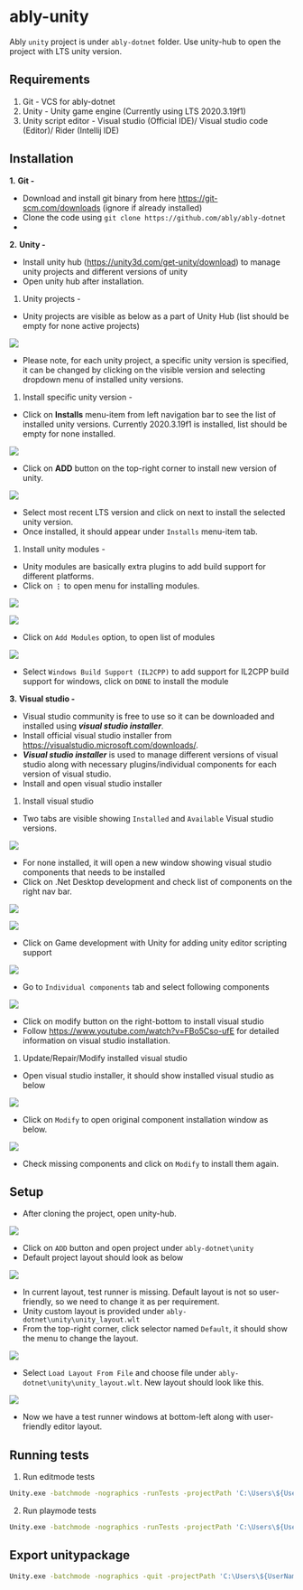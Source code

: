 # **ably-unity**
  Ably `unity` project is under `ably-dotnet` folder. Use unity-hub to open the project with LTS unity version.

## **Requirements**
1. Git - VCS for ably-dotnet
2. Unity - Unity game engine (Currently using LTS 2020.3.19f1) 
3. Unity script editor - Visual studio (Official IDE)/ Visual studio code (Editor)/ Rider (Intellij IDE)

## **Installation**
**1.** **Git -**
- Download and install git binary from here https://git-scm.com/downloads (ignore if already installed)
- Clone the code using `git clone https://github.com/ably/ably-dotnet`
- 
**2.** **Unity -** 
- Install unity hub (https://unity3d.com/get-unity/download) to manage unity projects and different versions of unity
- Open unity hub after installation.

1. Unity projects - 
- Unity projects are visible as below as a part of Unity Hub (list should be empty for none active projects)
  
![](readme_images/unity_projects.PNG)
- Please note, for each unity project, a specific unity version is specified, it can be changed by clicking on the visible version and selecting dropdown menu of installed unity versions.
  
1. Install specific unity version -   
- Click on **Installs** menu-item from left navigation bar to see the list of installed unity versions. Currently 2020.3.19f1 is installed, list should be empty for none installed.

![](readme_images/unity_versions.PNG)
- Click on **ADD** button on the top-right corner to install new version of unity.

![](readme_images/unity_add_version.PNG)
- Select most recent LTS version and click on next to install the selected unity version.
- Once installed, it should appear under `Installs` menu-item tab.

1. Install unity modules - 
- Unity modules are basically extra plugins to add build support for different platforms.
- Click on **`⋮`** to open menu for installing modules.
  
![](readme_images/unity_versions.PNG)

![](readme_images/unity_add_%20modules.PNG)

- Click on `Add Modules` option, to open list of modules
  
![](readme_images/unity_modules.PNG) 
- Select `Windows Build Support (IL2CPP)`  to add support for IL2CPP build support for windows, click on `DONE` to install the module

**3.** **Visual studio -**
- Visual studio community is free to use so it can be downloaded and installed using ***visual studio installer***.
- Install official visual studio installer from https://visualstudio.microsoft.com/downloads/.
- ***Visual studio installer*** is used to manage different versions of visual studio along with necessary plugins/individual components for each version of visual studio. 
- Install and open visual studio installer 

1. Install visual studio  
- Two tabs are visible showing `Installed` and `Available` Visual studio versions.

![](readme_images/visual_studio_installer.PNG)  
- For none installed, it will open a new window showing visual studio components that needs to be installed
- Click on .Net Desktop development and check list of components on the right nav bar.

![](readme_images/vsi_modify_1.PNG)

![](readme_images/vsi_individual_1.PNG)
- Click on Game development with Unity for adding unity editor scripting support

![](readme_images/vsi_modify_2.PNG)
- Go to `Individual components` tab and select following components

![](readme_images/vsi_individual_2.PNG)  
- Click on modify button on the right-bottom to install visual studio
- Follow https://www.youtube.com/watch?v=FBo5Cso-ufE for detailed information on visual studio installation.

1. Update/Repair/Modify installed visual studio
- Open visual studio installer, it should show installed visual studio as below

![](readme_images/visual_studio_installer.PNG)

- Click on `Modify` to open original component installation window as below.

![](readme_images/vsi_modify_1.PNG)
- Check missing components and click on `Modify` to install them again.

## **Setup** 
- After cloning the project, open unity-hub.

![](readme_images/unity_projects.PNG)
- Click on `ADD` button and open project under `ably-dotnet\unity` 
- Default project layout should look as below
  
![](readme_images/unity_default_layout.PNG)  
- In current layout, test runner is missing. Default layout is not so user-friendly, so we need to change it as per requirement.
- Unity custom layout is provided under `ably-dotnet\unity\unity_layout.wlt`
- From the top-right corner, click selector named `Default`, it should show the menu to change the layout.
  
![](readme_images/unity_change_layout.PNG)  
- Select `Load Layout From File` and choose file under `ably-dotnet\unity\unity_layout.wlt`. New layout should look like this.

![](readme_images/unity_custom_layout.PNG)  
- Now we have a test runner windows at bottom-left along with user-friendly editor layout.

## **Running tests**

1. Run editmode tests
```bash
Unity.exe -batchmode -nographics -runTests -projectPath 'C:\Users\${UserName}\UnityProjects\ably-unity' -testResults editmode-results.xml -testPlatform editmode
```

2. Run playmode tests
```bash
Unity.exe -batchmode -nographics -runTests -projectPath 'C:\Users\${UserName}\UnityProjects\ably-unity' -testResults playmode-results.xml -testPlatform playmode
```

## Export unitypackage
```bash
Unity.exe -batchmode -nographics -quit -projectPath 'C:\Users\${UserName}\UnityProjects\ably-unity' -exportPackage 'Assets' 'ably.unitypackage'
```